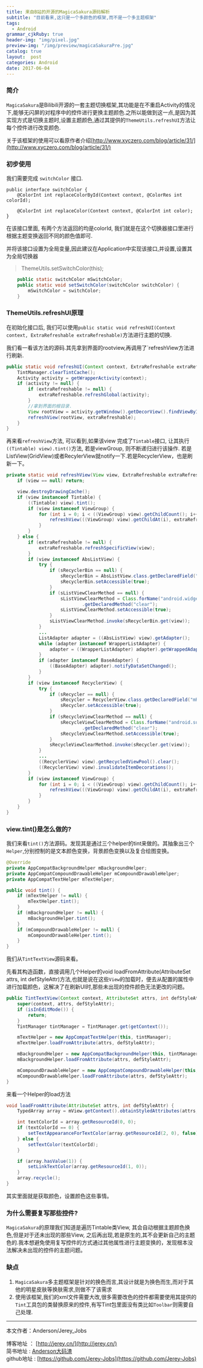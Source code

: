 ```yaml
---
title: 来自B站的开源的MagicaSakura源码解析
subtitle: "目前看来,这只是一个多颜色的框架,而不是一个多主题框架"
tags:
  - Android
grammar_cjkRuby: true
header-img: "img/pixel.jpg"
preview-img: "/img/preview/magicaSakuraPre.jpg"
catalog: true
layout:  post
categories: Android
date: 2017-06-04
---
```


### 简介
`MagicaSakura`是Bilibili开源的一套主题切换框架,其功能是在不重启Activity的情况下,能够无闪屏的对程序中的控件进行更换主题颜色.之所以能做到这一点,是因为其实现方式是切换主题时,设置主题颜色,通过其提供的`ThemeUtils.refreshUI`方法让每个控件进行改变颜色.

关于该框架的使用可以看原作者介绍[http://www.xyczero.com/blog/article/31/](http://www.xyczero.com/blog/article/31/)

### 初步使用

我们需要完成 `switchColor` 接口.
```
public interface switchColor {
    @ColorInt int replaceColorById(Context context, @ColorRes int colorId);

    @ColorInt int replaceColor(Context context, @ColorInt int color);
}
```
在该接口里面, 有两个方法返回的均是colorId, 我们就是在这个切换器接口里进行根据主题变换返回不同的颜色值即可.

并将该接口设置为全局变量,因此建议在Application中实现该接口,并设置,设置其为全局切换器

> ThemeUtils.setSwitchColor(this);

``` java
    public static switchColor mSwitchColor;
    public static void setSwitchColor(switchColor switchColor) {
        mSwitchColor = switchColor;
    }
```

### ThemeUtils.refreshUI原理

在初始化接口后, 我们可以使用`public static void refreshUI(Context context, ExtraRefreshable extraRefreshable)`方法进行主题的切换.

我们看一看该方法的源码.其先拿到界面的rootview,再调用了`refreshView方法进行刷新.
``` java
public static void refreshUI(Context context, ExtraRefreshable extraRefreshable) {
    TintManager.clearTintCache();
    Activity activity = getWrapperActivity(context);
    if (activity != null) {
        if (extraRefreshable != null) {
            extraRefreshable.refreshGlobal(activity);
        }
        //拿到界面的根目录.
        View rootView = activity.getWindow().getDecorView().findViewById(android.R.id.content);
        refreshView(rootView, extraRefreshable);
    }
}
```

再来看`refreshView`方法, 可以看到,如果该view 完成了`Tintable`接口, 让其执行`((Tintable) view).tint()`方法, 若是viewGroup, 则不断递归进行该操作. 若是ListView(GridView)或者RecylerView就notify一下.若是RecyclerView，也是刷新一下。


``` java
private static void refreshView(View view, ExtraRefreshable extraRefreshable) {
    if (view == null) return;

    view.destroyDrawingCache();
    if (view instanceof Tintable) {
        ((Tintable) view).tint();
        if (view instanceof ViewGroup) {
            for (int i = 0; i < ((ViewGroup) view).getChildCount(); i++) {
                refreshView(((ViewGroup) view).getChildAt(i), extraRefreshable);
            }
        }
    } else {
        if (extraRefreshable != null) {
            extraRefreshable.refreshSpecificView(view);
        }
        if (view instanceof AbsListView) {
            try {
                if (sRecyclerBin == null) {
                    sRecyclerBin = AbsListView.class.getDeclaredField("mRecycler");
                    sRecyclerBin.setAccessible(true);
                }
                if (sListViewClearMethod == null) {
                    sListViewClearMethod = Class.forName("android.widget.AbsListView$RecycleBin")
                            .getDeclaredMethod("clear");
                    sListViewClearMethod.setAccessible(true);
                }
                sListViewClearMethod.invoke(sRecyclerBin.get(view));
            }
            ...
            ListAdapter adapter = ((AbsListView) view).getAdapter();
            while (adapter instanceof WrapperListAdapter) {
                adapter = ((WrapperListAdapter) adapter).getWrappedAdapter();
            }
            if (adapter instanceof BaseAdapter) {
                ((BaseAdapter) adapter).notifyDataSetChanged();
            }
        }
        if (view instanceof RecyclerView) {
            try {
                if (sRecycler == null) {
                    sRecycler = RecyclerView.class.getDeclaredField("mRecycler");
                    sRecycler.setAccessible(true);
                }
                if (sRecycleViewClearMethod == null) {
                    sRecycleViewClearMethod = Class.forName("android.support.v7.widget.RecyclerView$Recycler")
                            .getDeclaredMethod("clear");
                    sRecycleViewClearMethod.setAccessible(true);
                }
                sRecycleViewClearMethod.invoke(sRecycler.get(view));
            }
            ...
            ((RecyclerView) view).getRecycledViewPool().clear();
            ((RecyclerView) view).invalidateItemDecorations();
        }
        if (view instanceof ViewGroup) {
            for (int i = 0; i < ((ViewGroup) view).getChildCount(); i++) {
                refreshView(((ViewGroup) view).getChildAt(i), extraRefreshable);
            }
        }
    }
}
```

### view.tint()是怎么做的?

我们来看`tint()`方法源码。发现其是通过三个helper的tint来做的。其抽象出三个`Helper`,分别控制的是文本颜色变换，背景颜色变换以及复合绘图变换。

``` java
@Override
private AppCompatBackgroundHelper mBackgroundHelper;
private AppCompatCompoundDrawableHelper mCompoundDrawableHelper;
private AppCompatTextHelper mTextHelper;

public void tint() {
    if (mTextHelper != null) {
        mTextHelper.tint();
    }
    if (mBackgroundHelper != null) {
        mBackgroundHelper.tint();
    }
    if (mCompoundDrawableHelper != null) {
        mCompoundDrawableHelper.tint();
    }
}
```

我们从`TintTextView`源码来看。

先看其构造函数，直接调用几个Helper的void loadFromAttribute(AttributeSet attrs, int defStyleAttr)方法,也就是说在这些`View`的加载时，便去从配置的属性中进行加载颜色，这解决了在刷新UI时,那些未出现的控件颜色无法更改的问题。

``` java
public TintTextView(Context context, AttributeSet attrs, int defStyleAttr) {
    super(context, attrs, defStyleAttr);
    if (isInEditMode()) {
        return;
    }
    TintManager tintManager = TintManager.get(getContext());

    mTextHelper = new AppCompatTextHelper(this, tintManager);
    mTextHelper.loadFromAttribute(attrs, defStyleAttr);

    mBackgroundHelper = new AppCompatBackgroundHelper(this, tintManager);
    mBackgroundHelper.loadFromAttribute(attrs, defStyleAttr);

    mCompoundDrawableHelper = new AppCompatCompoundDrawableHelper(this, tintManager);
    mCompoundDrawableHelper.loadFromAttribute(attrs, defStyleAttr);
}
```

来看一个Helper的load方法

``` java
void loadFromAttribute(AttributeSet attrs, int defStyleAttr) {
    TypedArray array = mView.getContext().obtainStyledAttributes(attrs, ATTRS, defStyleAttr, 0);

    int textColorId = array.getResourceId(0, 0);
    if (textColorId == 0) {
        setTextAppearanceForTextColor(array.getResourceId(2, 0), false);
    } else {
        setTextColor(textColorId);
    }

    if (array.hasValue(1)) {
        setLinkTextColor(array.getResourceId(1, 0));
    }
    array.recycle();
}
```

其实里面就是获取颜色，设置颜色这些事情。


### 为什么需要复写那些控件?

`MagicaSakura`的原理我们知道是遍历Tintable类View, 其会自动根据主题颜色换色,但是对于还未出现的那些View, 之后再出现,若是原生的,其不会更新自己的主题色的.我本想避免使用复写控件的方式通过其他属性进行主题变换的，发现根本没法解决未出现的控件的主题问题。

### 缺点
1. `MagicaSakura`多主题框架是针对的换色而言,其设计就是为换色而生,而对于其他的明星皮肤等换肤需求,则做不了该需求
2. 使用该框架,我们的xml文件需要大改,很多需要改色的控件都需要使用其提供的`Tint`工具包的类替换原来的控件,有写Tint包里面没有类比如`Toolbar`则需要自己处理.


----------
本文作者：Anderson/Jerey_Jobs

博客地址   ： [http://jerey.cn/](http://jerey.cn/)<br>
简书地址   :  [Anderson大码渣](http://www.jianshu.com/users/016a5ba708a0/latest_articles)<br>
github地址 :  [https://github.com/Jerey-Jobs](https://github.com/Jerey-Jobs)
